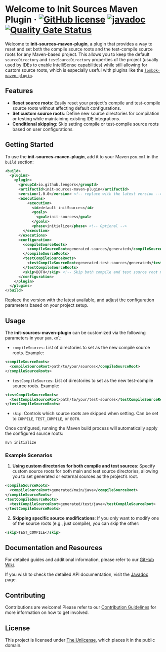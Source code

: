 # Welcome to Init Sources Maven Plugin &middot; [![GitHub license](https://img.shields.io/github/license/lengors/init-sources-maven-plugin?color=blue)](https://github.com/lengors/init-sources-maven-plugin/blob/main/LICENSE) [![javadoc](https://javadoc.io/badge2/io.github.lengors/init-sources-maven-plugin/javadoc.svg?color=red)](https://javadoc.io/doc/io.github.lengors/init-sources-maven-plugin) [![Quality Gate Status](https://sonarcloud.io/api/project_badges/measure?project=lengors_init-sources-maven-plugin&metric=alert_status)](https://sonarcloud.io/summary/new_code?id=lengors_init-sources-maven-plugin)

Welcome to **init-sources-maven-plugin**, a plugin that provides a way to reset and set both the compile source roots and the test-compile source roots for any Maven-based project. This allows you to keep the default `sourceDirectory` and `testSourceDirectory` properties of the project (usually used by IDEs to enable IntelliSense capabilities) while still allowing for custom source roots, which is especially useful with plugins like the [`lombok-maven-plugin`](https://anthonywhitford.com/lombok.maven/lombok-maven-plugin).

## Features

- **Reset source roots**: Easily reset your project's compile and test-compile source roots without affecting default configurations.
- **Set custom source roots**: Define new source directories for compilation or testing while maintaining existing IDE integrations.
- **Conditional skipping**: Skip setting compile or test-compile source roots based on user configurations.

## Getting Started

To use the **init-sources-maven-plugin**, add it to your Maven `pom.xml` in the `build` section:

```xml
<build>
  <plugins>
    <plugin>
      <groupId>io.github.lengors</groupId>
      <artifactId>init-sources-maven-plugin</artifactId>
      <version>1.0.0</version> <!-- replace with the latest version -->
      <executions>
          <execution>
            <id>default-initSources</id>
            <goals>
              <goal>init-sources</goal>
            </goals>
            <phase>initialize</phase> <!-- Optional -->
        </execution>
      </executions>
      <configuration>
        <compileSourceRoots>
          <compileSourceRoot>generated-sources/generated</compileSourceRoot>
        </compileSourceRoots>
        <testCompileSourceRoots>
          <testCompileSourceRoot>generated-test-sources/generated</testCompileSourceRoot>
        </testCompileSourceRoots>
        <skip>BOTH</skip> <!-- Skip both compile and test source root modification -->
      </configuration>
    </plugin>
  </plugins>
</build>
```

Replace the version with the latest available, and adjust the configuration parameters based on your project setup.

## Usage

The **init-sources-maven-plugin** can be customized via the following parameters in your `pom.xml`:

- `compileSources`: List of directories to set as the new compile source roots. Example:

```xml
<compileSourceRoots>
  <compileSourceRoot>path/to/your/sources</compileSourceRoot>
</compileSourceRoots>
```

- `testCompileSources`: List of directories to set as the new test-compile source roots. Example:

```xml
<testCompileSourceRoots>
  <testCompileSourceRoot>path/to/your/test-sources</testCompileSourceRoot>
</testCompileSourceRoots>
```

- `skip`: Controls which source roots are skipped when setting. Can be set to `COMPILE`, `TEST_COMPILE`, or `BOTH`.

Once configured, running the Maven build process will automatically apply the configured source roots:

```bash
mvn initialize
```

### Example Scenarios

1. **Using custom directories for both compile and test sources**: Specify custom source roots for both main and test source directories, allowing you to set generated or external sources as the project’s root.

```xml
<compileSourceRoots>
  <compileSourceRoot>generated/main/java</compileSourceRoot>
</compileSourceRoots>
<testCompileSourceRoots>
  <testCompileSourceRoot>generated/test/java</testCompileSourceRoot>
</testCompileSourceRoots>
```

2. **Skipping specific source modifications**: If you only want to modify one of the source roots (e.g., just compile), you can skip the other:

```xml
<skip>TEST_COMPILE</skip>
```

## Documentation and Resources

For detailed guides and additional information, please refer to our [GitHub Wiki](https://github.com/lengors/init-sources-maven-plugin/wiki).

If you wish to check the detailed API documentation, visit the [Javadoc](https://javadoc.io/doc/io.github.lengors/init-sources-maven-plugin) page.

## Contributing

Contributions are welcome! Please refer to our [Contribution Guidelines](./CONTRIBUTING.md) for more information on how to get involved.

## License

This project is licensed under [The Unlicense](./LICENSE), which places it in the public domain.
